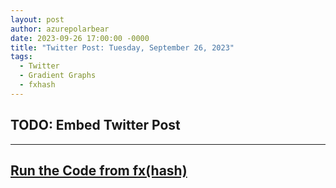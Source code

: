 ```yaml
---
layout: post
author: azurepolarbear
date: 2023-09-26 17:00:00 -0000
title: "Twitter Post: Tuesday, September 26, 2023"
tags:
  - Twitter
  - Gradient Graphs
  - fxhash
---
```


## TODO: Embed Twitter Post


----


## <a href="https://gateway.fxhash2.xyz/ipfs/QmbcSjKXsHaVAjRsFB42MGLCZMdDSUqCFTKc86Tbwhssk1/?fxhash=ooaCEHzqCpxyEszAxdCZycdcsJa5qPai74sp85PdZpuTTuFrbme&fxiteration=7" target="_blank" rel="noopener noreferrer">Run the Code from fx(hash)</a>
